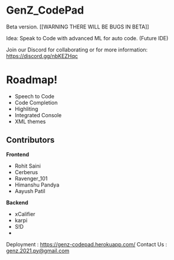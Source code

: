 # GenZ_CodePad
Beta version. [[WARNING THERE WILL BE BUGS IN BETA]]

Idea: Speak to Code with advanced ML for auto code. (Future IDE)

Join our Discord for collaborating or for more information: https://discord.gg/nbKEZHqc
 
**Roadmap!**
========
 - Speech to Code
 - Code Completion
 - Highliting
 - Integrated Console
 - XML themes
 
## Contributors
**Frontend**
 - Rohit Saini
 - Cerberus
 - Ravenger_101
 - Himanshu Pandya
 - Aayush Patil

**Backend**
 - xCalifier
 - karpi
 - S!D
 - 
Deployment : https://genz-codepad.herokuapp.com/
Contact Us : genz.2021.py@gmail.com
